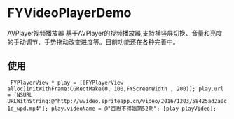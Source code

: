 # FYVideoPlayerDemo
AVPlayer视频播放器
基于AVPlayer的视频播放器,支持横竖屏切换、音量和亮度的手动调节、手势拖动改变进度等。目前功能还在各种完善中。 

## 使用
` FYPlayerView * play = [[FYPlayerView alloc]initWithFrame:CGRectMake(0, 100,FYScreenWidth , 200)];
 play.url = [NSURL URLWithString:@"http://wvideo.spriteapp.cn/video/2016/1203/58425ad2a0c1d_wpd.mp4"];
 play.videoName = @"百思不得姐第52期";
 [play playVideo];`
 
